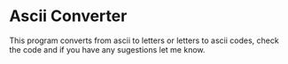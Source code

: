 # Ascii Converter
This program converts from ascii to letters or letters to ascii codes, check the code and if you have any sugestions let me know.
